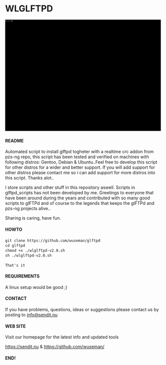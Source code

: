 # WLGLFTPD
![Screenshot](archive/wlglftpd-install.gif)

#### README
                                                                         
Automated script to install glftpd togheter with a realtime crc addon from pzs-ng repo, this script has been tested and verified on machines with following distros: 
Gentoo, Debian & Ubuntu..Feel free to develop this script for other distros for a wider and better support.
If you will add support for other distros please contact me so i can add support for more distros into this script. Thanks alot..

I store scripts and other stuff in this repository aswell. Scripts in glftpd_scripts has not been developed by me. Greetings to everyone that have been around during
the years and contributed with so many good scripts to glFTPd and of course to the legends that keeps the glFTPd and pzs-ng projects alive..

Sharing is caring, have fun.

#### HOWTO
    
    git clone https://github.com/wuseman/glftpd
    cd glftpd
    chmod +x ./wlglftpd-v2.0.sh
    sh ./wlglftpd-v2.0.sh
  
    That's it 

#### REQUIREMENTS

A linux setup would be good ;)

#### CONTACT 

If you have problems, questions, ideas or suggestions please contact
us by posting to info@sendit.nu

#### WEB SITE

Visit our homepage for the latest info and updated tools

https://sendit.nu & https://github.com/wuseman/

#### END!

